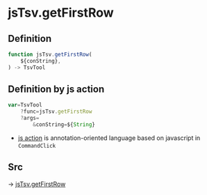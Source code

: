 # jsTsv.getFirstRow

## Definition

```js.js
function jsTsv.getFirstRow(
	${conString},
) -> TsvTool
```


## Definition by js action

```js.js
var=TsvTool
	?func=jsTsv.getFirstRow
	?args=
		&conString=${String}
```

- [js action](#) is annotation-oriented language based on javascript in `CommandClick`

## Src

-> [jsTsv.getFirstRow](https://github.com/puutaro/CommandClick/blob/master/app/src/main/java/com/puutaro/commandclick/fragment_lib/terminal_fragment/js_interface/tsv/JsTsv.kt#L104)


